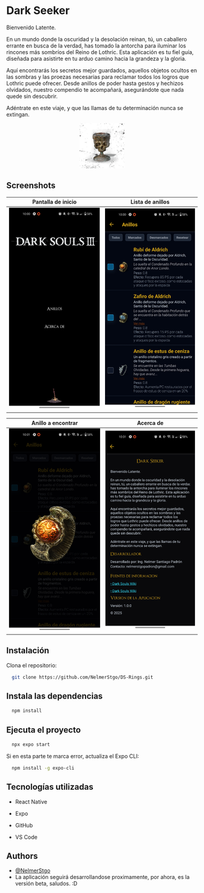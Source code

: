 # Dark Seeker

Bienvenido Latente.

En un mundo donde la oscuridad y la desolación reinan, tú, un caballero errante en busca de la verdad, has tomado la antorcha para iluminar los rincones más sombríos del Reino de Lothric. Esta aplicación es tu fiel guía, diseñada para asistirte en tu arduo camino hacia la grandeza y la gloria.

Aquí encontrarás los secretos mejor guardados, aquellos objetos ocultos en las sombras y las proezas necesarias para reclamar todos los logros que Lothric puede ofrecer. Desde anillos de poder hasta gestos y hechizos olvidados, nuestro compendio te acompañará, asegurándote que nada quede sin descubrir.

Adéntrate en este viaje, y que las llamas de tu determinación nunca se extingan.

<p align="center">
  <img src="./screenshots/icon.png" alt="Logo" width="120"/>
</p>

## Screenshots

| Pantalla de inicio | Lista de anillos |
|--------------------|------------------|
| <img src="./screenshots/screenshot1.jpg" alt="Home" width="300"/> | <img src="./screenshots/screenshot2.jpg" alt="Lista de anillos" width="300"/> |

| Anillo a encontrar | Acerca de        |
|--------------------|------------------|
| <img src="./screenshots/screenshot3.jpg" alt="Anillo a encontrar" width="300"/> | <img src="./screenshots/screenshot4.jpg" alt="Acerca de" width="300"/> |

## Instalación

Clona el repositorio:

```bash
  git clone https://github.com/NelmerStgo/DS-Rings.git
```

## Instala las dependencias

```bash
  npm install
```

## Ejecuta el proyecto

```bash
  npx expo start
```

Si en esta parte te marca error, actualiza el Expo CLI:

```bash
  npm install -g expo-cli
```

## Tecnologías utilizadas

- React Native

- Expo

- GitHub

- VS Code


## Authors

- [@NelmerStgo](https://github.com/NelmerStgo)
- La aplicación seguirá desarrollandose proximamente, por ahora, es la versión beta, saludos. :D
